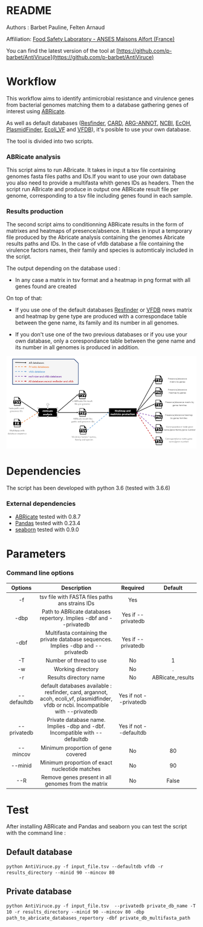 README
======

Authors : Barbet Pauline, Felten Arnaud

Affiliation: [Food Safety Laboratory - ANSES Maisons Alfort (France)](https://www.anses.fr/en/content/laboratory-food-safety-maisons-alfort-and-boulogne-sur-mer)

You can find the latest version of the tool at [https://github.com/p-barbet/AntiViruce](https://github.com/p-barbet/AntiViruce)


Workflow
========

This workflow aims to identify antimicrobial resistance and virulence genes from bacterial genomes matching them to a database gathering genes of interest using [ABRicate](https://github.com/tseemann/abricate).

As well as default databases ([Resfinder](https://cge.cbs.dtu.dk/services/ResFinder/), [CARD](https://card.mcmaster.ca/), [ARG-ANNOT](http://backup.mediterranee-infection.com/article.php?laref=282&titre=arg-annot), [NCBI](https://www.ncbi.nlm.nih.gov/bioproject/PRJNA313047), [EcOH](https://github.com/katholt/srst2/tree/master/data), [PlasmidFinder](https://cge.cbs.dtu.dk/services/PlasmidFinder/), [Ecoli_VF](https://github.com/phac-nml/ecoli_vf) and [VFDB](http://www.mgc.ac.cn/VFs/)), it's posible to use your own database.

The tool is divided into two scripts.


### ABRicate analysis

This script aims to run ABricate. It takes in input a tsv file containing genomes fasta files paths and IDs.If you want to use your own database you also need to provide a multifasta whith genes IDs as headers. Then the script run ABricate and produce in output one ABRicate result file per genome, corresponding to a tsv file including genes found in each sample.

### Results production

The second script aims to conditionning ABRicate results in the form of matrixes and heatmaps of presence/absence. It takes in input a temporary file produced by the Abricate analysis containing the genomes Abricate results paths and IDs. In the case of vfdb database a file containing the virulence factors names, their family and species is automticaly included in the script.

The output depending on the database used :

* In any case a matrix in tsv format and a heatmap in png format with all genes found are created


On top of that:

* If you use one of the default databases [Resfinder](https://cge.cbs.dtu.dk/services/ResFinder/) or [VFDB](http://www.mgc.ac.cn/VFs/) news matrix and heatmap by gene type are produced with a correspondace table between the gene name, its family and its number in all genomes.

* If you don't use one of the two previous databases or if you use your own database, only a corespondance table between the gene name and its number in all genomes is produced in addition.

![](Workflow.PNG?raw=true "script workflow")


Dependencies
============

The script has been developed with python 3.6 (tested with 3.6.6)

### External dependencies

* [ABRicate](https://github.com/tseemann/abricate) tested with 0.8.7
* [Pandas](https://pandas.pydata.org/) tested with 0.23.4
* [seaborn](https://seaborn.pydata.org/installing.html) tested with 0.9.0


Parameters
==========

### Command line options


|   Options   |                                                              Description                                                              |        Required        |      Default     |
|:-----------:|:-------------------------------------------------------------------------------------------------------------------------------------:|:----------------------:|:----------------:|
|      -f     |                                            tsv file with FASTA files paths ans strains IDs                                            |           Yes          |                  |
|     -dbp    |                                   Path to ABRicate databases repertory. Implies -dbf and --privatedb                                  |   Yes if --privatedb   |                  |
|     -dbf    |                           Multifasta containing the private database sequences. Implies -dbp and --privatedb                          |   Yes if --privatedb   |                  |
|      -T     |                                                        Number of thread to use                                                        |           No           |         1        |
|      -w     |                                                           Working directory                                                           |           No           |         .        |
|      -r     |                                                         Results directory name                                                        |           No           | ABRicate_results |
| --defaultdb |  default databases available : resfinder, card, argannot, acoh, ecoli_vf, plasmidfinder, vfdb or ncbi. Incompatible with --privatedb  | Yes if not --privatedb |                  |
| --privatedb |                              Private database name. Implies -dbp and -dbf. Incompatible with --defaultdb                              | Yes if not --defaultdb |                  |
|   --mincov  |                                                   Minimum proportion of gene covered                                                  |           No           |        80        |
|   --minid   |                                             Minimum proportion of exact nucleotide matches                                            |           No           |        90        |
|     --R     |                                          Remove genes present in all genomes from the matrix                                          |           No           |       False      |

Test 
====

After installing ABRicate and Pandas and seaborn you can test the script with the command line :

## Default database

	python AntiViruce.py -f input_file.tsv --defaultdb vfdb -r results_directory --minid 90 --mincov 80

## Private database

	python AntiViruce.py -f input_file.tsv  --privatedb private_db_name -T 10 -r results_directory --minid 90 --mincov 80 -dbp path_to_abricate_databases_repertory -dbf private_db_multifasta_path







